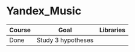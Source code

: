# Yandex_Music
Course | Goal | Libraries
------------- |---------------- | ---------------- 
Done | Study 3 hypotheses |   | <ul><li>pandas</li><li>pymystem3</li>

